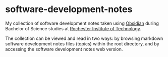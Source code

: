 # software-development-notes

My collection of software development notes taken using [Obsidian](https://obsidian.md/) during Bachelor of Science studies at [Rochester Institute of Technology](https://www.rit.edu/).

The collection can be viewed and read in two ways: by browsing markdown software development notes files (topics) within the root directory, and by accessing the software development notes web version.